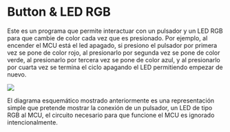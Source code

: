 # Button & LED RGB

Este es un programa que permite interactuar con un pulsador y un LED RGB para que cambie de color cada vez que es presionado. Por ejemplo, al encender el MCU está el led apagado, si presiono el pulsador por primera vez se pone de color rojo, al presionarlo por segunda vez se pone de color verde, al presionarlo por tercera vez se pone de color azul, y al presionarlo por cuarta vez se termina el ciclo apagando el LED permitiendo empezar de nuevo.

![](https://github.com/nstrappazzonc/CH552/blob/main/assets/src/button_led_rgb/schematic.png?raw=true)

El diagrama esquemático mostrado anteriormente es una representación simple que pretende mostrar la conexión de un pulsador, un LED de tipo RGB al MCU, el circuito necesario para que funcione el MCU es ignorado intencionalmente.
